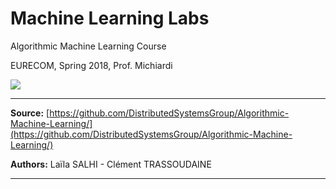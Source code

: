 # Machine Learning Labs
Algorithmic Machine Learning Course 

EURECOM, Spring 2018, Prof. Michiardi

![](https://travis-ci.com/intv0id/AML_Course.svg?token=3vvRazpU7RNVyEGLpoGp&branch=master)

----------

**Source:** [https://github.com/DistributedSystemsGroup/Algorithmic-Machine-Learning/](https://github.com/DistributedSystemsGroup/Algorithmic-Machine-Learning/)

**Authors:** Laïla SALHI - Clément TRASSOUDAINE

----------

